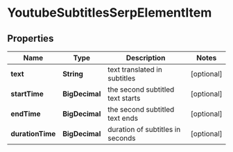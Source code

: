 

# YoutubeSubtitlesSerpElementItem


## Properties

| Name | Type | Description | Notes |
|------------ | ------------- | ------------- | -------------|
|**text** | **String** | text translated in subtitles |  [optional] |
|**startTime** | **BigDecimal** | the second subtitled text starts |  [optional] |
|**endTime** | **BigDecimal** | the second subtitled text ends |  [optional] |
|**durationTime** | **BigDecimal** | duration of subtitles in seconds |  [optional] |




